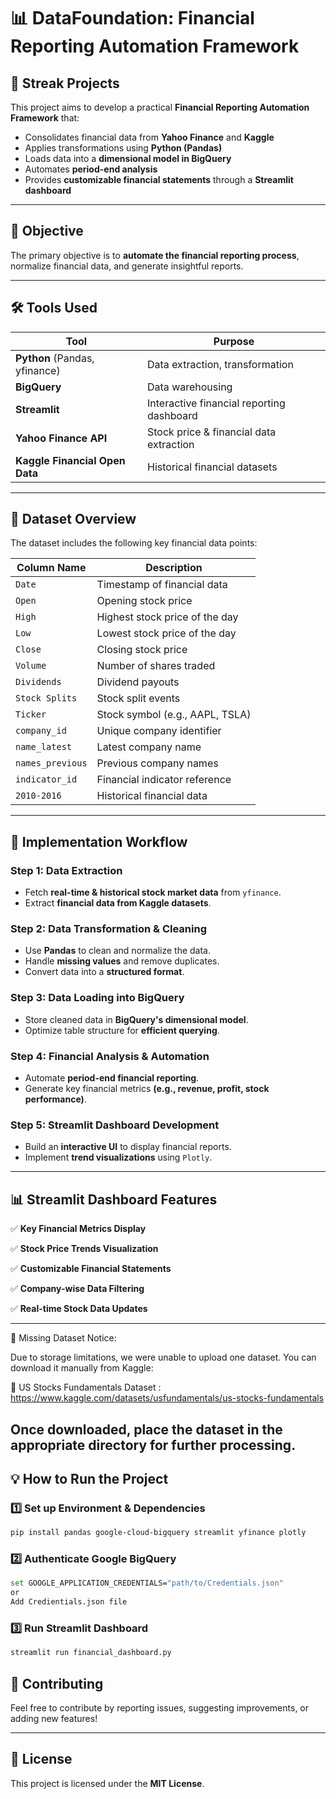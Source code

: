 # 📊 DataFoundation: Financial Reporting Automation Framework

## 🚀 Streak Projects

This project aims to develop a practical **Financial Reporting Automation Framework** that:

- Consolidates financial data from **Yahoo Finance** and **Kaggle**
- Applies transformations using **Python (Pandas)**
- Loads data into a **dimensional model in BigQuery**
- Automates **period-end analysis**
- Provides **customizable financial statements** through a **Streamlit dashboard**

---

## 🎯 Objective

The primary objective is to **automate the financial reporting process**, normalize financial data, and generate insightful reports.

---

## 🛠 Tools Used

| Tool                           | Purpose                                   |
| ------------------------------ | ----------------------------------------- |
| **Python** (Pandas, yfinance)  | Data extraction, transformation           |
| **BigQuery**                   | Data warehousing                          |
| **Streamlit**                  | Interactive financial reporting dashboard |
| **Yahoo Finance API**          | Stock price & financial data extraction   |
| **Kaggle Financial Open Data** | Historical financial datasets             |

---

## 📂 Dataset Overview

The dataset includes the following key financial data points:

| Column Name      | Description                     |
| ---------------- | ------------------------------- |
| `Date`           | Timestamp of financial data     |
| `Open`           | Opening stock price             |
| `High`           | Highest stock price of the day  |
| `Low`            | Lowest stock price of the day   |
| `Close`          | Closing stock price             |
| `Volume`         | Number of shares traded         |
| `Dividends`      | Dividend payouts                |
| `Stock Splits`   | Stock split events              |
| `Ticker`         | Stock symbol (e.g., AAPL, TSLA) |
| `company_id`     | Unique company identifier       |
| `name_latest`    | Latest company name             |
| `names_previous` | Previous company names          |
| `indicator_id`   | Financial indicator reference   |
| `2010-2016`      | Historical financial data       |

---

## 🔄 Implementation Workflow

### **Step 1: Data Extraction**

- Fetch **real-time & historical stock market data** from `yfinance`.
- Extract **financial data from Kaggle datasets**.

### **Step 2: Data Transformation & Cleaning**

- Use **Pandas** to clean and normalize the data.
- Handle **missing values** and remove duplicates.
- Convert data into a **structured format**.

### **Step 3: Data Loading into BigQuery**

- Store cleaned data in **BigQuery's dimensional model**.
- Optimize table structure for **efficient querying**.

### **Step 4: Financial Analysis & Automation**

- Automate **period-end financial reporting**.
- Generate key financial metrics **(e.g., revenue, profit, stock performance)**.

### **Step 5: Streamlit Dashboard Development**

- Build an **interactive UI** to display financial reports.
- Implement **trend visualizations** using `Plotly`.

---

## 📊 Streamlit Dashboard Features

✅ **Key Financial Metrics Display**

✅ **Stock Price Trends Visualization**

✅ **Customizable Financial Statements**

✅ **Company-wise Data Filtering**

✅ **Real-time Stock Data Updates**

---
🚀 Missing Dataset Notice:

Due to storage limitations, we were unable to upload one dataset. You can download it manually from Kaggle:

🔗 US Stocks Fundamentals Dataset : https://www.kaggle.com/datasets/usfundamentals/us-stocks-fundamentals

Once downloaded, place the dataset in the appropriate directory for further processing.
---

## 💡 How to Run the Project

### **1️⃣ Set up Environment & Dependencies**

```bash
pip install pandas google-cloud-bigquery streamlit yfinance plotly
```

### **2️⃣ Authenticate Google BigQuery**

```bash
set GOOGLE_APPLICATION_CREDENTIALS="path/to/Credentials.json"
or
Add Credientials.json file
```

### **3️⃣ Run Streamlit Dashboard**

```bash
streamlit run financial_dashboard.py
```



## 📢 Contributing

Feel free to contribute by reporting issues, suggesting improvements, or adding new features!

---

## 🔗 License

This project is licensed under the **MIT License**.

